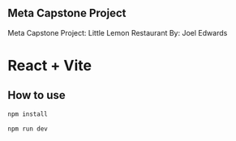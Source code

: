 ## Meta Capstone Project

Meta Capstone Project: Little Lemon Restaurant
By: Joel Edwards

# React + Vite
## How to use

```bash
npm install
```

```bash
npm run dev
```